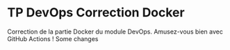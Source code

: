# TP DevOps Correction Docker

Correction de la partie Docker du module DevOps. Amusez-vous bien avec GitHub Actions !
Some changes
